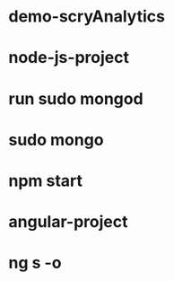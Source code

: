 # demo-scryAnalytics

# node-js-project
# run sudo mongod
# sudo mongo
# npm start

# angular-project
# ng s -o



